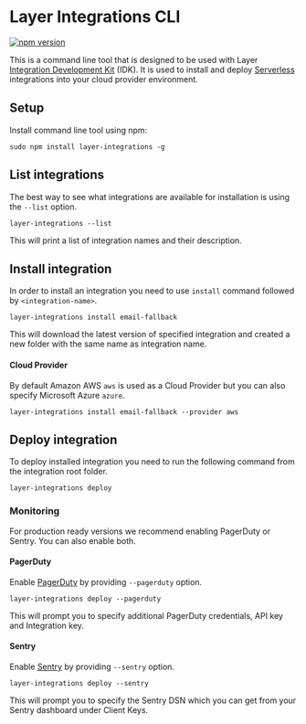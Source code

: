 # Layer Integrations CLI
[![npm version](http://img.shields.io/npm/v/layer-integrations.svg)](https://npmjs.org/package/layer-integrations)

This is a command line tool that is designed to be used with Layer [Integration Development Kit](https://preview-docs.layer.com/reference/integrations/framework) (IDK). It is used to install and deploy [Serverless](https://serverless.com/) integrations into your cloud provider environment.

## Setup

Install command line tool using npm:

    sudo npm install layer-integrations -g


## List integrations

The best way to see what integrations are available for installation is using the `--list` option.

    layer-integrations --list

This will print a list of integration names and their description.

## Install integration

In order to install an integration you need to use `install` command followed by `<integration-name>`.

    layer-integrations install email-fallback

This will download the latest version of specified integration and created a new folder with the same name as integration name.

#### Cloud Provider

By default Amazon AWS `aws` is used as a Cloud Provider but you can also specify Microsoft Azure `azure`.

    layer-integrations install email-fallback --provider aws

## Deploy integration

To deploy installed integration you need to run the following command from the integration root folder.

    layer-integrations deploy

### Monitoring

For production ready versions we recommend enabling PagerDuty or Sentry. You can also enable both.

#### PagerDuty

Enable [PagerDuty](https://www.pagerduty.com/) by providing `--pagerduty` option.

    layer-integrations deploy --pagerduty

This will prompt you to specify additional PagerDuty credentials, API key and Integration key.

#### Sentry

Enable [Sentry](https://sentry.io) by providing `--sentry` option.

    layer-integrations deploy --sentry

This will prompt you to specify the Sentry DSN which you can get from your Sentry dashboard under Client Keys.
